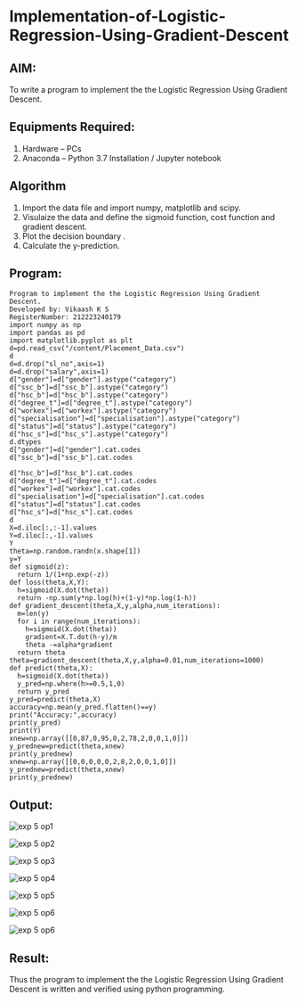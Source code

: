 # Implementation-of-Logistic-Regression-Using-Gradient-Descent

## AIM:
To write a program to implement the the Logistic Regression Using Gradient Descent.

## Equipments Required:
1. Hardware – PCs
2. Anaconda – Python 3.7 Installation / Jupyter notebook

## Algorithm
1. Import the data file and import numpy, matplotlib and scipy.
2. Visulaize the data and define the sigmoid function, cost function and gradient descent.
3. Plot the decision boundary .
4. Calculate the y-prediction.

## Program:
```
Program to implement the the Logistic Regression Using Gradient Descent.
Developed by: Vikaash K S
RegisterNumber: 212223240179
import numpy as np
import pandas as pd
import matplotlib.pyplot as plt
d=pd.read_csv("/content/Placement_Data.csv")
d
d=d.drop("sl_no",axis=1)
d=d.drop("salary",axis=1)
d["gender"]=d["gender"].astype("category")
d["ssc_b"]=d["ssc_b"].astype("category")
d["hsc_b"]=d["hsc_b"].astype("category")
d["degree_t"]=d["degree_t"].astype("category")
d["workex"]=d["workex"].astype("category")
d["specialisation"]=d["specialisation"].astype("category")
d["status"]=d["status"].astype("category")
d["hsc_s"]=d["hsc_s"].astype("category")
d.dtypes
d["gender"]=d["gender"].cat.codes
d["ssc_b"]=d["ssc_b"].cat.codes
```

```
d["hsc_b"]=d["hsc_b"].cat.codes
d["degree_t"]=d["degree_t"].cat.codes
d["workex"]=d["workex"].cat.codes
d["specialisation"]=d["specialisation"].cat.codes
d["status"]=d["status"].cat.codes
d["hsc_s"]=d["hsc_s"].cat.codes
d
X=d.iloc[:,:-1].values
Y=d.iloc[:,-1].values
Y
theta=np.random.randn(x.shape[1])
y=Y
def sigmoid(z):
  return 1/(1+np.exp(-z))
def loss(theta,X,Y):
  h=sigmoid(X.dot(theta))
  return -np.sum(y*np.log(h)+(1-y)*np.log(1-h))
def gradient_descent(theta,X,y,alpha,num_iterations):
  m=len(y)
  for i in range(num_iterations):
    h=sigmoid(X.dot(theta))
    gradient=X.T.dot(h-y)/m
    theta -=alpha*gradient
  return theta
theta=gradient_descent(theta,X,y,alpha=0.01,num_iterations=1000)
def predict(theta,X):
  h=sigmoid(X.dot(theta))
  y_pred=np.where(h>=0.5,1,0)
  return y_pred
y_pred=predict(theta,X)
accuracy=np.mean(y_pred.flatten()==y)
print("Accuracy:",accuracy)
print(y_pred)
print(Y)
xnew=np.array([[0,87,0,95,0,2,78,2,0,0,1,0]])
y_prednew=predict(theta,xnew)
print(y_prednew)
xnew=np.array([[0,0,0,0,0,2,8,2,0,0,1,0]])
y_prednew=predict(theta,xnew)
print(y_prednew)

```
## Output:
![exp 5 op1](https://github.com/Vikaash19/-Implementation-of-Logistic-Regression-Using-Gradient-Descent/assets/148514589/2c2dbe27-f772-421e-89e5-7fd0d61c82d4)

![exp 5 op2](https://github.com/Vikaash19/-Implementation-of-Logistic-Regression-Using-Gradient-Descent/assets/148514589/be6d613b-f9bf-4c8f-af62-807b7a0dac86)

![exp 5 op3](https://github.com/Vikaash19/-Implementation-of-Logistic-Regression-Using-Gradient-Descent/assets/148514589/c21f0f12-0df3-43c5-95c7-84c0c9b78642)

![exp 5 op4](https://github.com/Vikaash19/-Implementation-of-Logistic-Regression-Using-Gradient-Descent/assets/148514589/b9b4c4bf-c563-4e20-b629-5444d0e62d66)

![exp 5 op5](https://github.com/Vikaash19/-Implementation-of-Logistic-Regression-Using-Gradient-Descent/assets/148514589/fca05324-e1f8-4538-961f-84e109c50011)

![exp 5 op6](https://github.com/Vikaash19/-Implementation-of-Logistic-Regression-Using-Gradient-Descent/assets/148514589/99d7c850-224f-4709-849c-8c1a2903bd11)

![exp 5 op6](https://github.com/Vikaash19/-Implementation-of-Logistic-Regression-Using-Gradient-Descent/assets/148514589/99d7c850-224f-4709-849c-8c1a2903bd11)

## Result:
Thus the program to implement the the Logistic Regression Using Gradient Descent is written and verified using python programming.
